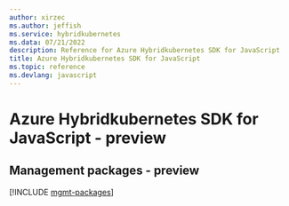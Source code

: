 ```yaml
---
author: xirzec
ms.author: jeffish
ms.service: hybridkubernetes
ms.data: 07/21/2022
description: Reference for Azure Hybridkubernetes SDK for JavaScript
title: Azure Hybridkubernetes SDK for JavaScript
ms.topic: reference
ms.devlang: javascript
---
```

# Azure Hybridkubernetes SDK for JavaScript - preview

## Management packages - preview
[!INCLUDE [mgmt-packages](hybridkubernetes-mgmt-index.md)]
